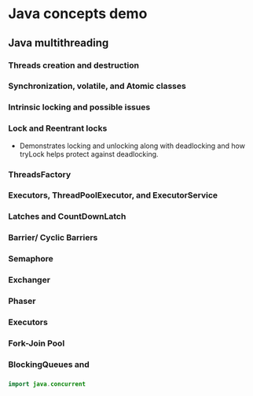 # Java concepts demo

## Java multithreading

### Threads creation and destruction

### Synchronization, volatile, and Atomic classes

### Intrinsic locking and possible issues

### Lock and Reentrant locks
- Demonstrates locking and unlocking along with deadlocking and how tryLock helps protect against deadlocking.

### ThreadsFactory 
### Executors, ThreadPoolExecutor, and ExecutorService

### Latches and CountDownLatch

### Barrier/ Cyclic Barriers

### Semaphore

### Exchanger
### Phaser
### Executors
### Fork-Join Pool

### BlockingQueues and 

### 
```java
import java.concurrent

```

###